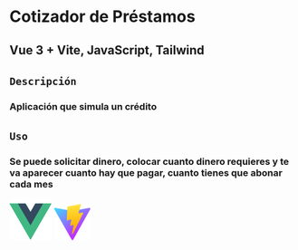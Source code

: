 # Cotizador de Préstamos

## Vue 3 + Vite, JavaScript, Tailwind

## `Descripción`

### Aplicación que simula un crédito

## `Uso`

### Se puede solicitar dinero, colocar cuanto dinero requieres y te va aparecer cuanto hay que pagar, cuanto tienes que abonar cada mes 

![logo](vue.svg)
![logo](vite.svg)